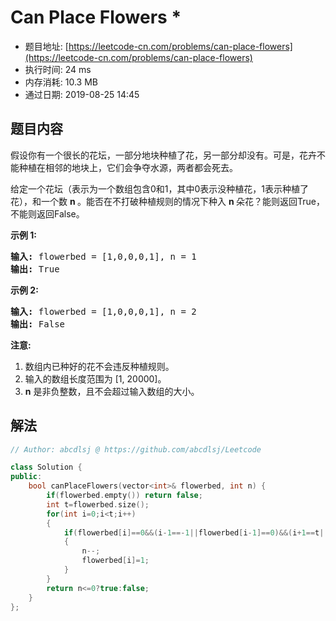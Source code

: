 # Can Place Flowers *
- 题目地址: [https://leetcode-cn.com/problems/can-place-flowers](https://leetcode-cn.com/problems/can-place-flowers)
- 执行时间: 24 ms 
- 内存消耗: 10.3 MB
- 通过日期: 2019-08-25 14:45

## 题目内容
<p>假设你有一个很长的花坛，一部分地块种植了花，另一部分却没有。可是，花卉不能种植在相邻的地块上，它们会争夺水源，两者都会死去。</p>

<p>给定一个花坛（表示为一个数组包含0和1，其中0表示没种植花，1表示种植了花），和一个数 <strong>n </strong>。能否在不打破种植规则的情况下种入 <strong>n </strong>朵花？能则返回True，不能则返回False。</p>

<p><strong>示例 1:</strong></p>

<pre>
<strong>输入:</strong> flowerbed = [1,0,0,0,1], n = 1
<strong>输出:</strong> True
</pre>

<p><strong>示例 2:</strong></p>

<pre>
<strong>输入:</strong> flowerbed = [1,0,0,0,1], n = 2
<strong>输出:</strong> False
</pre>

<p><strong>注意:</strong></p>

<ol>
	<li>数组内已种好的花不会违反种植规则。</li>
	<li>输入的数组长度范围为 [1, 20000]。</li>
	<li><strong>n</strong> 是非负整数，且不会超过输入数组的大小。</li>
</ol>


## 解法
```cpp
// Author: abcdlsj @ https://github.com/abcdlsj/Leetcode

class Solution {
public:
    bool canPlaceFlowers(vector<int>& flowerbed, int n) {
        if(flowerbed.empty()) return false;
        int t=flowerbed.size();
        for(int i=0;i<t;i++)
        {
            if(flowerbed[i]==0&&(i-1==-1||flowerbed[i-1]==0)&&(i+1==t||flowerbed[i+1]==0)) 
            {
                n--;
                flowerbed[i]=1;                
            }        
        }
        return n<=0?true:false;
    }
};

```